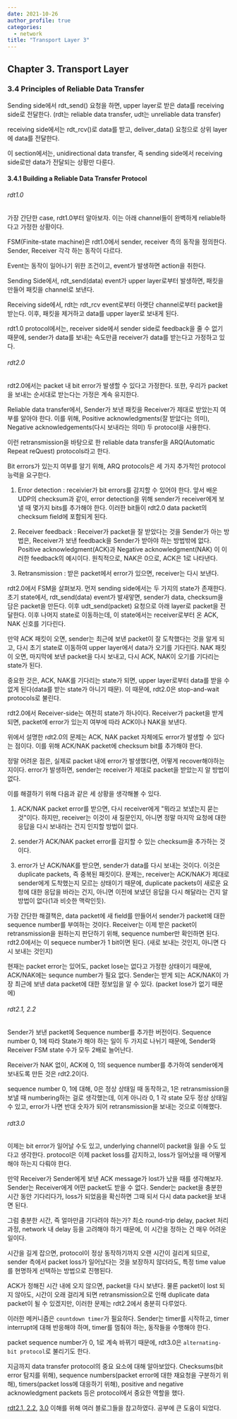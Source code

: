 ```yaml
---
date: 2021-10-26
author_profile: true
categories:
  - network
title: "Transport Layer 3"
---
```


## Chapter 3. Transport Layer

### 3.4 Principles of Reliable Data Transfer

Sending side에서 rdt_send() 요청을 하면, upper layer로 받은 data를 receiving side로 전달한다. (rdt는 reliable data transfer, udt는 unreliable data transfer)

receiving side에서는 rdt_rcv()로 data를 받고, deliver_data() 요청으로 상위 layer에 data를 전달한다.

이 section에서는, unidirectional data transfer, 즉 sending side에서 receiving side로만 data가 전달되는 상황만 다룬다.



#### 3.4.1 Building a Reliable Data Transfer Protocol

###### rdt1.0

가장 간단한 case, rdt1.0부터 알아보자. 이는 아래 channel들이 완벽하게 reliable하다고 가정한 상황이다.

FSM(Finite-state machine)은 rdt1.0에서 sender, receiver 측의 동작을 정의한다. Sender, Receiver 각각 하는 동작이 다르다.

Event는 동작이 일어나기 위한 조건이고, event가 발생하면 action을 취한다.

Sending Side에서, rdt_send(data) event가 upper layer로부터 발생하면, 패킷을 만들어 패킷을 channel로 보낸다.

Receiving side에서, rdt는 rdt_rcv event로부터 아랫단 channel로부터 packet을 받는다. 이후, 패킷을 제거하고 data를 upper layer로 보내게 된다.

rdt1.0 protocol에서는, receiver side에서 sender side로 feedback을 줄 수 없기 때문에, sender가 data를 보내는 속도만큼 receiver가 data를 받는다고 가정하고 있다.



###### rdt2.0

rdt2.0에서는 packet 내 bit error가 발생할 수 있다고 가정한다. 또한, 우리가 packet을 보내는 순서대로 받는다는 가정은 계속 유지한다.

Reliable data transfer에서, Sender가 보낸 패킷을 Receiver가 제대로 받았는지 여부를 알아야 한다. 이를 위해, Positive acknowledgments(잘 받았다는 의미), Negative acknowledgements(다시 보내라는 의미) 두 protocol을 사용한다.

이런 retransmission을 바탕으로 한 reliable data transfer을 ARQ(Automatic Repeat reQuest) protocols라고 한다.


Bit errors가 있는지 여부를 알기 위해, ARQ protocols은 세 가지 추가적인 protocol 능력을 요구한다.

1. Error detection : receivier가 bit errors를 감지할 수 있어야 한다. 앞서 배운 UDP의 checksum과 같이, error detection을 위해 sender가 receiver에게 보낼 때 몇가지 bits를 추가해야 한다. 이러한 bit들이 rdt2.0 data packet의 checksum field에 포함되게 된다.

2. Receiver feedback : Receiver가 packet을 잘 받았다는 것을 Sender가 아는 방법은, Receiver가 보낸 feedback을 Sender가 받아야 하는 방법밖에 없다. Positive acknowledgment(ACK)과 Negative acknowledgment(NAK) 이 이러한 feedback의 예시이다. 원칙적으로, NAK은 0으로, ACK은 1로 나타낸다.

3. Retransmission : 받은 packet에서 error가 있으면, receiver는 다시 보낸다.

rdt2.0에서 FSM을 살펴보자. 먼저 sending side에서는 두 가지의 state가 존재한다. 초기 state에서, rdt_send(data) event가 발새앟면, sender가 data, checksum을 담은 packet을 만든다. 이후 udt_send(packet) 요청으로 아래 layer로 packet을 전달한다. 이후 나머지 state로 이동하는데, 이 state에서는 receiver로부터 온 ACK, NAK 신호를 기다린다. 

만약 ACK 패킷이 오면, sender는 최근에 보낸 packet이 잘 도착했다는 것을 알게 되고, 다시 초기 state로 이동하여 upper layer에서 data가 오기를 기다린다. NAK 패킷이 오면, 마지막에 보낸 packet을 다시 보내고, 다시 ACK, NAK이 오기를 기다리는 state가 된다.

중요한 것은, ACK, NAK를 기다리는 state가 되면, upper layer로부터 data를 받을 수 없게 된다(data를 받는 state가 아니기 때문). 이 때문에, rdt2.0은 stop-and-wait protocols로 불린다.

  
rdt2.0에서 Receiver-side는 여전히 state가 하나이다. Receiver가 packet을 받게 되면, packet에 error가 있는지 여부에 따라 ACK이나 NAK을 보낸다.



위에서 설명한 rdt2.0의 문제는 ACK, NAK packet 자체에도 error가 발생할 수 있다는 점이다. 이를 위해 ACK/NAK packet에 checksum bit를 추가해야 한다.

정말 어려운 점은, 실제로 packet 내에 error가 발생했다면, 어떻게 recover해야하는지이다. error가 발생하면, sender는 receiver가 제대로 packet을 받았는지 알 방법이 없다.

이를 해결하기 위해 다음과 같은 세 상황을 생각해볼 수 있다.

1. ACK/NAK packet error를 받으면, 다시 receiver에게 "뭐라고 보냈는지 묻는 것"이다. 하지만, receiver는 이것이 새 질문인지, 아니면 정말 마지막 요청에 대한 응답을 다시 보내라는 건지 인지할 방법이 없다.

2. sender가 ACK/NAK packet error를 감지할 수 있는 checksum을 추가하는 것이다.

3. error가 난 ACK/NAK를 받으면, sender가 data를 다시 보내는 것이다. 이것은 duplicate packets, 즉 중복된 패킷이다. 문제는, receiver는 ACK/NAK가 제대로 sender에게 도착했는지 모르는 상태이기 때문에, duplicate packets이 새로운 요청에 대한 응답을 바라는 건지, 아니면 이전에 보냈던 응답을 다시 해달라는 건지 알 방법이 없다(1과 비슷한 맥락인듯).


가장 간단한 해결책은, data packet에 새 field를 만들어서 sender가 packet에 대한 sequence number를 부여하는 것이다. Receiver는 이제 받은 packet이 retransmission을 원하는지 판단하기 위해, sequence number만 확인하면 된다. rdt2.0에서는 이 sequece number가 1 bit이면 된다. (새로 보내는 것인지, 아니면 다시 보내는 것인지) 

현재는 packet error는 있어도, packet lose는 없다고 가정한 상태이기 때문에, ACK/NAK에는 sequnce number가 필요 없다. Sender는 받게 되는 ACK/NAK이 가장 최근에 보낸 data packet에 대한 정보임을 알 수 있다. (packet lose가 없기 때문에)


###### rdt2.1, 2.2

Sender가 보낸 packet에 Sequence number를 추가한 버전이다. Sequence number 0, 1에 따라 State가 해야 하는 일이 두 가지로 나뉘기 때문에, Sender와 Receiver FSM state 수가 모두 2배로 늘어난다.

Receiver가 NAK 없이, ACK에 0, 1의 sequence number를 추가하여 sender에게 보내도록 만든 것은 rdt2.2이다.

sequence number 0, 1에 대해, 0은 정상 상태일 때 동작하고, 1은 retransmission을 보낼 때 numbering하는 걸로 생각했는데, 이게 아니라 0, 1 각 state 모두 정상 상태일 수 있고, error가 나면 반대 숫자가 되어 retransmission을 보내는 것으로 이해했다.

###### rdt3.0

이제는 bit error가 일어날 수도 있고, underlying channel이 packet을 잃을 수도 있다고 생각한다. protocol은 이제 packet loss를 감지하고, loss가 일어났을 때 어떻게 해야 하는지 다뤄야 한다.

만약 Receiver가 Sender에게 보낸 ACK message가 lost가 났을 때를 생각해보자. Sender는 Receiver에게 어떤 packet도 받을 수 없다. Sender는 packet을 충분한 시간 동안 기다리다가, loss가 되었음을 확신하면 그때 되서 다시 data packet을 보내면 된다.

그럼 충분한 시간, 즉 얼마만큼 기다려야 하는가? 최소 round-trip delay, packet 처리 과정, network 내 delay 등을 고려해야 하기 때문에, 이 시간을 정하는 건 매우 어려운 일이다.

시간을 길게 잡으면, protocol이 정상 동작하기까지 오랜 시간이 걸리게 되므로, sender 측에서 packet loss가 일어났다는 것을 보장하지 않더라도, 특정 time value를 현명하게 선택하는 방법으로 진행된다.

ACK가 정해진 시간 내에 오지 않으면, packet을 다시 보낸다. 물론 packet이 lost 되지 않아도, 시간이 오래 걸리게 되면 retransmission으로 인해 duplicate data packet이 될 수 있겠지만, 이러한 문제는 rdt2.2에서 충분히 다루었다.

이러한 메커니즘은 `countdown timer`가 필요하다. Sender는 timer를 시작하고, timer interrupt에 대해 반응해야 하며, timer를 멈춰야 하는, 동작들을 수행해야 한다.

packet sequence number가 0, 1로 계속 바뀌기 때문에, rdt3.0은 `alternating-bit protocol`로 불리기도 한다.



지금까지 data transfer protocol의 중요 요소에 대해 알아보았다. Checksums(bit error 탐지를 위해), sequence numbers(packet error에 대한 재요청을 구분하기 위해), timers(packet loss에 대응하기 위해), positive and negative acknowledgment packets 등은 protocol에서 중요한 역할을 했다.

[rdt2.1, 2.2](https://donghoson.tistory.com/47), [3.0](https://m.blog.naver.com/PostView.naver?blogId=ydg0620&logNo=220244915317&targetKeyword=&targetRecommendationCode=1) 이해를 위해 여러 블로그들을 참고하였다. 공부에 큰 도움이 되었다.
